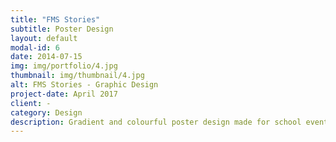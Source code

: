 ```yaml
---
title: "FMS Stories"
subtitle: Poster Design
layout: default
modal-id: 6
date: 2014-07-15
img: img/portfolio/4.jpg
thumbnail: img/thumbnail/4.jpg
alt: FMS Stories - Graphic Design
project-date: April 2017
client: -
category: Design
description: Gradient and colourful poster design made for school events.
---
```


